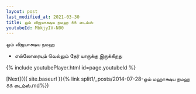 ```yaml
---
layout: post
last_modified_at: 2021-03-30
title: ஓம் விஜயாக்ஷய நமஹ ௧௧ டைம்ஸ்
youtubeId: MbkjyIV-N00
---
```

 
 
 ஓம் விஜயாக்ஷய நமஹ  
 
 -  எல்லோரையும் வெல்லும் தேர் யாருக்கு இருக்கிறது 
 
  
 
  
 
 
 
 
 
 


{% include youtubePlayer.html id=page.youtubeId %}
 
[Next]({{ site.baseurl }}{% link  split1/_posts/2014-07-28-ஓம் மஹாக்ஷய நமஹ ௧௧ டைம்ஸ்.md%})
 
